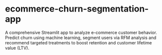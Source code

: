 # ecommerce-churn-segmentation-app
A comprehensive Streamlit app to analyze e-commerce customer behavior. Predict churn using machine learning, segment users via RFM analysis and recommend targeted treatments to boost retention and customer lifetime value (LTV).
